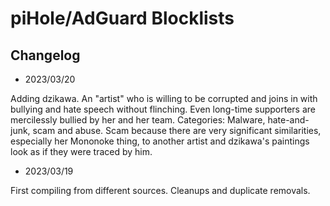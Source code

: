 
# piHole/AdGuard Blocklists

## Changelog

- 2023/03/20

Adding dzikawa. An "artist" who is willing to be corrupted and joins in with bullying and hate speech without flinching. Even long-time supporters are mercilessly bullied by her and her team. Categories: Malware, hate-and-junk, scam and abuse. 
Scam because there are very significant similarities, especially her Mononoke thing, to another artist and dzikawa's paintings look as if they were traced by him.

- 2023/03/19

First compiling from different sources. Cleanups and duplicate removals.
